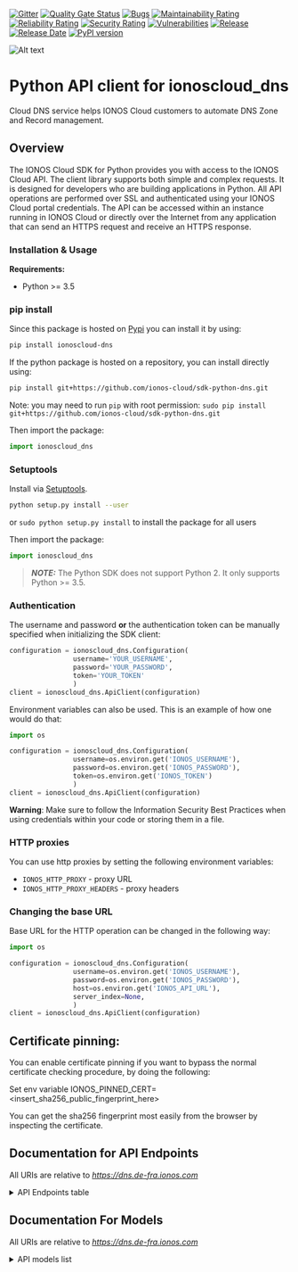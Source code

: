 [![Gitter](https://img.shields.io/gitter/room/ionos-cloud/sdk-general)](https://gitter.im/ionos-cloud/sdk-general)
[![Quality Gate Status](https://sonarcloud.io/api/project_badges/measure?project=sdk-python-dns&metric=alert_status)](https://sonarcloud.io/summary?id=sdk-python-dns)
[![Bugs](https://sonarcloud.io/api/project_badges/measure?project=sdk-python-dns&metric=bugs)](https://sonarcloud.io/summary/new_code?id=sdk-python-dns)
[![Maintainability Rating](https://sonarcloud.io/api/project_badges/measure?project=sdk-python-dns&metric=sqale_rating)](https://sonarcloud.io/summary/new_code?id=sdk-python-dns)
[![Reliability Rating](https://sonarcloud.io/api/project_badges/measure?project=sdk-python-dns&metric=reliability_rating)](https://sonarcloud.io/summary/new_code?id=sdk-python-dns)
[![Security Rating](https://sonarcloud.io/api/project_badges/measure?project=sdk-python-dns&metric=security_rating)](https://sonarcloud.io/summary/new_code?id=sdk-python-dns)
[![Vulnerabilities](https://sonarcloud.io/api/project_badges/measure?project=sdk-python-dns&metric=vulnerabilities)](https://sonarcloud.io/summary/new_code?id=sdk-python-dns)
[![Release](https://img.shields.io/github/v/release/ionos-cloud/sdk-python-dns.svg)](https://github.com/ionos-cloud/sdk-python-dns/releases/latest)
[![Release Date](https://img.shields.io/github/release-date/ionos-cloud/sdk-python-dns.svg)](https://github.com/ionos-cloud/sdk-python-dns/releases/latest)
[![PyPI version](https://img.shields.io/pypi/v/ionoscloud-dns)](https://pypi.org/project/ionoscloud-dns/)

![Alt text](.github/IONOS.CLOUD.BLU.svg?raw=true "Title")


# Python API client for ionoscloud_dns

Cloud DNS service helps IONOS Cloud customers to automate DNS Zone and Record management.


## Overview
The IONOS Cloud SDK for Python provides you with access to the IONOS Cloud API. The client library supports both simple and complex requests. It is designed for developers who are building applications in Python. All API operations are performed over SSL and authenticated using your IONOS Cloud portal credentials. The API can be accessed within an instance running in IONOS Cloud or directly over the Internet from any application that can send an HTTPS request and receive an HTTPS response.


### Installation & Usage

**Requirements:**
- Python >= 3.5

### pip install

Since this package is hosted on [Pypi](https://pypi.org/) you can install it by using:

```bash
pip install ionoscloud-dns
```

If the python package is hosted on a repository, you can install directly using:

```bash
pip install git+https://github.com/ionos-cloud/sdk-python-dns.git
```

Note: you may need to run `pip` with root permission: `sudo pip install git+https://github.com/ionos-cloud/sdk-python-dns.git`

Then import the package:

```python
import ionoscloud_dns
```

### Setuptools

Install via [Setuptools](http://pypi.python.org/pypi/setuptools).

```bash
python setup.py install --user
```

or `sudo python setup.py install` to install the package for all users

Then import the package:

```python
import ionoscloud_dns
```

> **_NOTE:_**  The Python SDK does not support Python 2. It only supports Python >= 3.5.

### Authentication

The username and password **or** the authentication token can be manually specified when initializing the SDK client:

```python
configuration = ionoscloud_dns.Configuration(
                username='YOUR_USERNAME',
                password='YOUR_PASSWORD',
                token='YOUR_TOKEN'
                )
client = ionoscloud_dns.ApiClient(configuration)
```

Environment variables can also be used. This is an example of how one would do that:

```python
import os

configuration = ionoscloud_dns.Configuration(
                username=os.environ.get('IONOS_USERNAME'),
                password=os.environ.get('IONOS_PASSWORD'),
                token=os.environ.get('IONOS_TOKEN')
                )
client = ionoscloud_dns.ApiClient(configuration)
```

**Warning**: Make sure to follow the Information Security Best Practices when using credentials within your code or storing them in a file.


### HTTP proxies

You can use http proxies by setting the following environment variables:
- `IONOS_HTTP_PROXY` - proxy URL
- `IONOS_HTTP_PROXY_HEADERS` - proxy headers

### Changing the base URL

Base URL for the HTTP operation can be changed in the following way:

```python
import os

configuration = ionoscloud_dns.Configuration(
                username=os.environ.get('IONOS_USERNAME'),
                password=os.environ.get('IONOS_PASSWORD'),
                host=os.environ.get('IONOS_API_URL'),
                server_index=None,
                )
client = ionoscloud_dns.ApiClient(configuration)
```

## Certificate pinning:

You can enable certificate pinning if you want to bypass the normal certificate checking procedure,
by doing the following:

Set env variable IONOS_PINNED_CERT=<insert_sha256_public_fingerprint_here>

You can get the sha256 fingerprint most easily from the browser by inspecting the certificate.


## Documentation for API Endpoints

All URIs are relative to *https://dns.de-fra.ionos.com*
<details >
    <summary title="Click to toggle">API Endpoints table</summary>


| Class | Method | HTTP request | Description |
| ------------- | ------------- | ------------- | ------------- |
| DNSSECApi | [**zones_keys_delete**](docs/api/DNSSECApi.md#zones_keys_delete) | **DELETE** /zones/{zoneId}/keys | Delete a DNSSEC key |
| DNSSECApi | [**zones_keys_get**](docs/api/DNSSECApi.md#zones_keys_get) | **GET** /zones/{zoneId}/keys | Retrieve a DNSSEC key |
| DNSSECApi | [**zones_keys_post**](docs/api/DNSSECApi.md#zones_keys_post) | **POST** /zones/{zoneId}/keys | Create a DNSSEC key |
| QuotaApi | [**quota_get**](docs/api/QuotaApi.md#quota_get) | **GET** /quota | Retrieve resources quota |
| RecordsApi | [**records_get**](docs/api/RecordsApi.md#records_get) | **GET** /records | Retrieve all records from primary zones |
| RecordsApi | [**secondaryzones_records_get**](docs/api/RecordsApi.md#secondaryzones_records_get) | **GET** /secondaryzones/{secondaryZoneId}/records | Retrieve records for a secondary zone |
| RecordsApi | [**zones_records_delete**](docs/api/RecordsApi.md#zones_records_delete) | **DELETE** /zones/{zoneId}/records/{recordId} | Delete a record |
| RecordsApi | [**zones_records_find_by_id**](docs/api/RecordsApi.md#zones_records_find_by_id) | **GET** /zones/{zoneId}/records/{recordId} | Retrieve a record |
| RecordsApi | [**zones_records_get**](docs/api/RecordsApi.md#zones_records_get) | **GET** /zones/{zoneId}/records | Retrieve records |
| RecordsApi | [**zones_records_post**](docs/api/RecordsApi.md#zones_records_post) | **POST** /zones/{zoneId}/records | Create a record |
| RecordsApi | [**zones_records_put**](docs/api/RecordsApi.md#zones_records_put) | **PUT** /zones/{zoneId}/records/{recordId} | Ensure a record |
| SecondaryZonesApi | [**secondaryzones_axfr_get**](docs/api/SecondaryZonesApi.md#secondaryzones_axfr_get) | **GET** /secondaryzones/{secondaryZoneId}/axfr | Get status of zone transfer |
| SecondaryZonesApi | [**secondaryzones_axfr_put**](docs/api/SecondaryZonesApi.md#secondaryzones_axfr_put) | **PUT** /secondaryzones/{secondaryZoneId}/axfr | Start zone transfer |
| SecondaryZonesApi | [**secondaryzones_delete**](docs/api/SecondaryZonesApi.md#secondaryzones_delete) | **DELETE** /secondaryzones/{secondaryZoneId} | Delete a secondary zone |
| SecondaryZonesApi | [**secondaryzones_find_by_id**](docs/api/SecondaryZonesApi.md#secondaryzones_find_by_id) | **GET** /secondaryzones/{secondaryZoneId} | Retrieve a secondary zone |
| SecondaryZonesApi | [**secondaryzones_get**](docs/api/SecondaryZonesApi.md#secondaryzones_get) | **GET** /secondaryzones | Retrieve secondary zones |
| SecondaryZonesApi | [**secondaryzones_post**](docs/api/SecondaryZonesApi.md#secondaryzones_post) | **POST** /secondaryzones | Create a secondary zone |
| SecondaryZonesApi | [**secondaryzones_put**](docs/api/SecondaryZonesApi.md#secondaryzones_put) | **PUT** /secondaryzones/{secondaryZoneId} | Ensure a secondary zone |
| ZoneFilesApi | [**zones_zonefile_get**](docs/api/ZoneFilesApi.md#zones_zonefile_get) | **GET** /zones/{zoneId}/zonefile | Retrieve a zone file |
| ZoneFilesApi | [**zones_zonefile_put**](docs/api/ZoneFilesApi.md#zones_zonefile_put) | **PUT** /zones/{zoneId}/zonefile | Updates a zone with a file |
| ZonesApi | [**zones_delete**](docs/api/ZonesApi.md#zones_delete) | **DELETE** /zones/{zoneId} | Delete a zone |
| ZonesApi | [**zones_find_by_id**](docs/api/ZonesApi.md#zones_find_by_id) | **GET** /zones/{zoneId} | Retrieve a zone |
| ZonesApi | [**zones_get**](docs/api/ZonesApi.md#zones_get) | **GET** /zones | Retrieve zones |
| ZonesApi | [**zones_post**](docs/api/ZonesApi.md#zones_post) | **POST** /zones | Create a zone |
| ZonesApi | [**zones_put**](docs/api/ZonesApi.md#zones_put) | **PUT** /zones/{zoneId} | Ensure a zone |

</details>

## Documentation For Models

All URIs are relative to *https://dns.de-fra.ionos.com*
<details >
<summary title="Click to toggle">API models list</summary>

 - [Algorithm](docs/models/Algorithm)
 - [CommonZone](docs/models/CommonZone)
 - [CommonZoneRead](docs/models/CommonZoneRead)
 - [CommonZoneReadList](docs/models/CommonZoneReadList)
 - [DnssecKey](docs/models/DnssecKey)
 - [DnssecKeyCreate](docs/models/DnssecKeyCreate)
 - [DnssecKeyParameters](docs/models/DnssecKeyParameters)
 - [DnssecKeyReadList](docs/models/DnssecKeyReadList)
 - [DnssecKeyReadListMetadata](docs/models/DnssecKeyReadListMetadata)
 - [Error](docs/models/Error)
 - [ErrorMessages](docs/models/ErrorMessages)
 - [KeyData](docs/models/KeyData)
 - [KeyParameters](docs/models/KeyParameters)
 - [KskBits](docs/models/KskBits)
 - [Links](docs/models/Links)
 - [Metadata](docs/models/Metadata)
 - [MetadataForSecondaryZoneRecords](docs/models/MetadataForSecondaryZoneRecords)
 - [MetadataWithStateFqdnZoneId](docs/models/MetadataWithStateFqdnZoneId)
 - [MetadataWithStateFqdnZoneIdAllOf](docs/models/MetadataWithStateFqdnZoneIdAllOf)
 - [MetadataWithStateNameservers](docs/models/MetadataWithStateNameservers)
 - [MetadataWithStateNameserversAllOf](docs/models/MetadataWithStateNameserversAllOf)
 - [NsecParameters](docs/models/NsecParameters)
 - [ProvisioningState](docs/models/ProvisioningState)
 - [Quota](docs/models/Quota)
 - [QuotaDetail](docs/models/QuotaDetail)
 - [Record](docs/models/Record)
 - [RecordCreate](docs/models/RecordCreate)
 - [RecordEnsure](docs/models/RecordEnsure)
 - [RecordRead](docs/models/RecordRead)
 - [RecordReadList](docs/models/RecordReadList)
 - [SecondaryZone](docs/models/SecondaryZone)
 - [SecondaryZoneAllOf](docs/models/SecondaryZoneAllOf)
 - [SecondaryZoneCreate](docs/models/SecondaryZoneCreate)
 - [SecondaryZoneEnsure](docs/models/SecondaryZoneEnsure)
 - [SecondaryZoneRead](docs/models/SecondaryZoneRead)
 - [SecondaryZoneReadAllOf](docs/models/SecondaryZoneReadAllOf)
 - [SecondaryZoneReadList](docs/models/SecondaryZoneReadList)
 - [SecondaryZoneReadListAllOf](docs/models/SecondaryZoneReadListAllOf)
 - [SecondaryZoneRecordRead](docs/models/SecondaryZoneRecordRead)
 - [SecondaryZoneRecordReadList](docs/models/SecondaryZoneRecordReadList)
 - [SecondaryZoneRecordReadListMetadata](docs/models/SecondaryZoneRecordReadListMetadata)
 - [Zone](docs/models/Zone)
 - [ZoneAllOf](docs/models/ZoneAllOf)
 - [ZoneCreate](docs/models/ZoneCreate)
 - [ZoneEnsure](docs/models/ZoneEnsure)
 - [ZoneRead](docs/models/ZoneRead)
 - [ZoneReadAllOf](docs/models/ZoneReadAllOf)
 - [ZoneReadList](docs/models/ZoneReadList)
 - [ZoneReadListAllOf](docs/models/ZoneReadListAllOf)
 - [ZoneTransferPrimaryIpStatus](docs/models/ZoneTransferPrimaryIpStatus)
 - [ZoneTransferPrimaryIpsStatus](docs/models/ZoneTransferPrimaryIpsStatus)
 - [ZskBits](docs/models/ZskBits)


[[Back to API list]](#documentation-for-api-endpoints) [[Back to Model list]](#documentation-for-models)

</details>